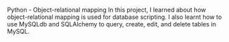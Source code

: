 Python - Object-relational mapping
In this project, I learned about how object-relational mapping is used for database scripting. I also learnt how to use MySQLdb and SQLAlchemy to query, create, edit, and delete tables in MySQL.
